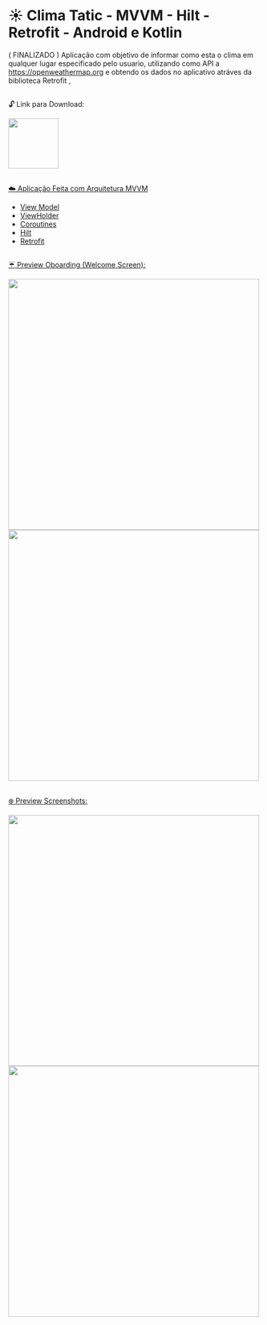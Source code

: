 # :sunny: Clima Tatic - MVVM - Hilt - Retrofit - Android e Kotlin 
( FINALIZADO ) Aplicação com objetivo de informar como esta o clima em qualquer lugar especificado pelo usuario, 
utilizando como API a https://openweathermap.org e obtendo os dados no aplicativo atráves da biblioteca Retrofit , 
##

:unlock: Link para Download:

<div >
  <a href="https://drive.google.com/file/d/10DDT0iKUrGZ2bcrYZZhv4QZ1uZox19_R/view">
  <img height="100em" src="https://upload.wikimedia.org/wikipedia/commons/6/6a/Google_Drive_text_logo_grey.png"/>
</div>

##

:cloud: Aplicação Feita com Arquitetura MVVM

- View Model
- ViewHolder
- Coroutines
- Hilt
- Retrofit 

##

:umbrella: Preview Oboarding (Welcome Screen):

<div >
  <img height="500em" src="https://cdn.discordapp.com/attachments/1016798429160153241/1032837901442105474/Screenshot_20221020-230830.png"/>
  <img height="500em" src="https://cdn.discordapp.com/attachments/1016798429160153241/1032837901853130812/Screenshot_20221020-230833.png"/>
</div>


##
:snowflake: Preview Screenshots:

<div >
  <img height="500em" src="https://cdn.discordapp.com/attachments/1016798429160153241/1032833800692039730/Screenshot_20221020-225208.png"/>
  <img height="500em" src="https://cdn.discordapp.com/attachments/1016798429160153241/1032833800297787472/Screenshot_20221020-225215.png"/>
</div>

